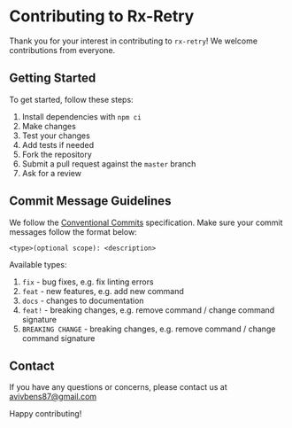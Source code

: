# Contributing to Rx-Retry

Thank you for your interest in contributing to `rx-retry`! We welcome contributions from everyone.

## Getting Started

To get started, follow these steps:

1. Install dependencies with `npm ci`
1. Make changes
1. Test your changes
1. Add tests if needed
1. Fork the repository
1. Submit a pull request against the `master` branch
1. Ask for a review

## Commit Message Guidelines

We follow the [Conventional Commits](https://www.conventionalcommits.org/en/v1.0.0/) specification. Make sure your commit messages follow the format below:

```git
<type>(optional scope): <description>
```

Available types:

1. `fix` - bug fixes, e.g. fix linting errors
1. `feat` - new features, e.g. add new command
1. `docs` - changes to documentation
1. `feat!` - breaking changes, e.g. remove command / change command signature
1. `BREAKING CHANGE` - breaking changes, e.g. remove command / change command signature

## Contact

If you have any questions or concerns, please contact us at avivbens87@gmail.com

Happy contributing!
